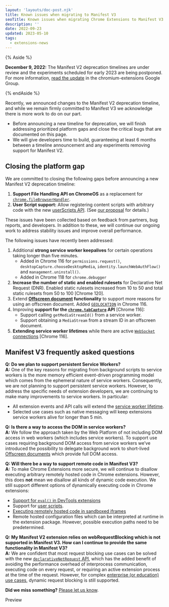 ```yaml
---
layout: 'layouts/doc-post.njk'
title: Known issues when migrating to Manifest V3
seoTitle: Known issues when migrating Chrome Extensions to Manifest V3
description: ''
date: 2022-09-23
updated: 2023-05-10
tags:
  - extensions-news
---
```


{% Aside %}

**December 9, 2022:** The Manifest V2 deprecation timelines are under review and the experiments scheduled for early 2023 are being postponed. For more information, [read the update](https://groups.google.com/u/1/a/chromium.org/g/chromium-extensions/c/zQ77HkGmK9E) in the chromium-extensions Google Group.

{% endAside %}

Recently, we announced changes to the Manifest V2 deprecation timeline, and while we remain firmly committed to Manifest V3 we acknowledge there is more work to do on our part.

*   Before announcing a new timeline for deprecation, we will finish addressing prioritized platform gaps and close the critical bugs that are documented on this page.
*   We will give developers time to build, guaranteeing at least 6 months between a timeline announcement and any experiments removing support for Manifest V2.

## Closing the platform gap

We are committed to closing the following gaps before announcing a new Manifest V2 deprecation timeline:

1. **Support File Handling API on ChromeOS** as a replacement for [`chrome.fileBrowserHandler`](/docs/extensions/reference/fileBrowserHandler/).
1. **User Script support:** Allow registering content scripts with arbitrary code with the new [userScripts API](/docs/extensions/reference/userscripts/). (See [our proposal](https://github.com/w3c/webextensions/blob/main/proposals/user-scripts-api.md) for details.)

These issues have been collected based on feedback from partners, bug reports, and developers. In addition to these, we will continue our ongoing work to address stability issues and improve overall performance. 

The following issues have recently been addressed:

1. Additional **strong service worker keepalives** for certain operations taking longer than five minutes.
    * Added in Chrome 116 for `permissions.request()`, `desktopCapture.chooseDesktopMedia`, `identity.launchWebAuthFlow()` and `management.uninstall()`.
    * Added in Chrome 118 for `chrome.debugger`
1. **Increase the number of static and enabled rulesets** for Declarative Net Request (DNR). Enabled static rulesets increased from 10 to 50 and total static rulesets from 50 to 100 [Chrome 120].
1. Extend **[Offscreen document](/docs/extensions/reference/offscreen/) functionality** to support more reasons for using an offscreen document. Added [`GEOLOCATION`](/docs/extensions/mv3/geolocation/) in Chrome 116.
1. Improving **support for the [`chrome.tabCapture`](/docs/extensions/reference/tabCapture/) API** [Chrome 116]:
    * Support calling `getMediaStreamId()` from a service worker.
    * Support obtaining a `MediaStream` from a stream ID in an offscreen document.
1. **Extending service worker lifetimes** while there are active [`WebSocket` connections](/docs/extensions/mv3/tut_websockets/) [Chrome 116].

## Manifest V3 frequently asked questions 

**Q: Do we plan to support persistent Service Workers?**\
**A:** One of the key reasons for migrating from background scripts to service workers is the more memory efficient event-driven programming model which comes from the ephemeral nature of service workers. Consequently, we are not planning to support persistent service workers. However, to address the specific needs of extension developers, we are continuing to make many improvements to service workers. In particular:

* All extension events and API calls will extend the [service worker lifetime](/docs/extensions/mv3/service_workers/service-worker-lifecycle/). 
* Selected use cases such as native messaging will keep extensions service workers alive for longer than 5 min. 

**Q: Is there a way to access the DOM in service workers?**\
**A:** We follow the approach taken by the Web Platform of not including DOM access in web workers (which includes service workers). To support use cases requiring background DOM access from service workers we’ve introduced the possibility to delegate background work to short-lived [Offscreen documents](/docs/extensions/reference/offscreen/) which provide full DOM access.

**Q: Will there be a way to support remote code in Manifest V3?**\
**A:** To make Chrome Extensions more secure, we will continue to disallow executing arbitrary remotely hosted code in Chrome extensions. However, this does **not** mean we disallow all kinds of dynamic code execution. We still support different options of dynamically executing code in Chrome extensions:

* [Support for `eval()` in DevTools extensions](/docs/extensions/reference/devtools_inspectedWindow/#method-eval) 
* Support for [user scripts](https://github.com/w3c/webextensions/blob/main/proposals/user-scripts-api.md).
* [Executing remotely hosted code in sandboxed iframes](/docs/extensions/mv3/sandboxingEval/) 
* Remote hosted configuration files which can be interpreted at runtime in the extension package. However, possible execution paths need to be predetermined. 

**Q: My Manifest V2 extension relies on webRequestBlocking which is not supported in Manifest V3. How can I continue to provide the same functionality in Manifest V3?**\
**A:** We are confident that most request blocking use cases can be solved with the new [`declarativeNetRequest` API](/docs/extensions/reference/declarativeNetRequest/), which has the added benefit of avoiding the performance overhead of interprocess communication, executing code on every request, or requiring an active extension process at the time of the request. However, for complex [enterprise (or education) use cases](https://support.google.com/chrome/a/answer/9296680?hl=en), dynamic request blocking is still supported.

**Did we miss something?** [Please let us know](https://groups.google.com/a/chromium.org/g/chromium-extensions).




Preview



